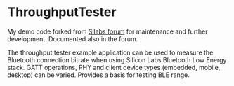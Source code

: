 # ThroughputTester

My demo code forked from [Silabs forum](https://www.silabs.com/community/wireless/bluetooth/knowledge-base.entry.html/2017/11/21/throughput_testerex-octu) for maintenance and further development. Documented also in the forum.

The throughput tester example application can be used to measure the Bluetooth connection bitrate when using Silicon Labs Bluetooth Low Energy stack. GATT operations, PHY and client device types (embedded, mobile, desktop) can be varied. Provides a basis for testing BLE range.

